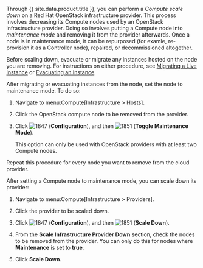 Through {{ site.data.product.title }}, you can perform a *Compute scale down* on a Red
Hat OpenStack infrastructure provider. This process involves decreasing
its Compute nodes used by an OpenStack infrastructure provider. Doing so
involves putting a Compute node into *maintenance mode* and removing it
from the provider afterwards. Once a node is in maintenance mode, it can
be repurposed (for examle, re-provision it as a Controller node),
repaired, or decommissioned altogether.

Before scaling down, evacuate or migrate any instances hosted on the
node you are removing. For instructions on either procedure, see
[Migrating a Live Instance](#_to_live_migrate_an_instance) or
[Evacuating an Instance](#_to_evacuate_an_instance).

After migrating or evacuating instances from the node, set the node to
maintenance mode. To do so:

1.  Navigate to menu:Compute\[Infrastructure \> Hosts\].

2.  Click the OpenStack compute node to be removed from the provider.

3.  Click ![1847](../images/1847.png) (**Configuration**), and then
    ![1851](../images/1851.png) (**Toggle Maintenance Mode**).

    <div class="note">

    This option can only be used with OpenStack providers with at least
    two Compute nodes.

    </div>

Repeat this procedure for every node you want to remove from the cloud
provider.

After setting a Compute node to maintenance mode, you can scale down its
provider:

1.  Navigate to menu:Compute\[Infrastructure \> Providers\].

2.  Click the provider to be scaled down.

3.  Click ![1847](../images/1847.png) (**Configuration**), and then
    ![1851](../images/1851.png) (**Scale Down**).

4.  From the **Scale Infrastructure Provider Down** section, check the
    nodes to be removed from the provider. You can only do this for
    nodes where **Maintenance** is set to **true**.

5.  Click **Scale Down**.
